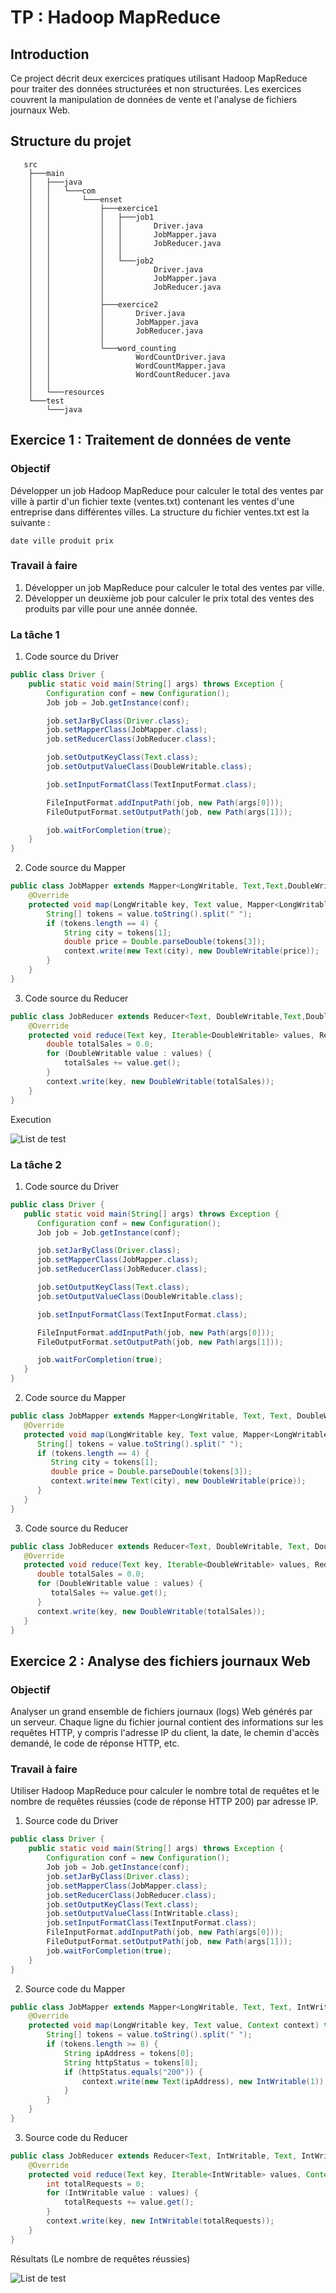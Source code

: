 # TP : Hadoop MapReduce

## Introduction

Ce project décrit deux exercices pratiques utilisant Hadoop MapReduce pour traiter des données structurées et non structurées. Les exercices couvrent la manipulation de données de vente et l'analyse de fichiers journaux Web.

## Structure du projet

```
   src
    ├───main
    │   ├───java
    │   │   └───com
    │   │       └───enset
    │   │           ├───exercice1
    │   │           │   ├───job1
    │   │           │   │       Driver.java
    │   │           │   │       JobMapper.java
    │   │           │   │       JobReducer.java
    │   │           │   │
    │   │           │   └───job2
    │   │           │           Driver.java
    │   │           │           JobMapper.java
    │   │           │           JobReducer.java
    │   │           │
    │   │           ├───exercice2
    │   │           │       Driver.java
    │   │           │       JobMapper.java
    │   │           │       JobReducer.java
    │   │           │
    │   │           └───word_counting
    │   │                   WordCountDriver.java
    │   │                   WordCountMapper.java
    │   │                   WordCountReducer.java
    │   │
    │   └───resources
    └───test
        └───java
```

## Exercice 1 : Traitement de données de vente

### Objectif

Développer un job Hadoop MapReduce pour calculer le total des ventes par ville à partir d'un fichier texte (ventes.txt) contenant les ventes d'une entreprise dans différentes villes. La structure du fichier ventes.txt est la suivante :

```
date ville produit prix
```

### Travail à faire

1. Développer un job MapReduce pour calculer le total des ventes par ville.
2. Développer un deuxième job pour calculer le prix total des ventes des produits par ville pour une année donnée.

### La tâche 1

1. Code source du Driver

```java
public class Driver {
    public static void main(String[] args) throws Exception {
        Configuration conf = new Configuration();
        Job job = Job.getInstance(conf);

        job.setJarByClass(Driver.class);
        job.setMapperClass(JobMapper.class);
        job.setReducerClass(JobReducer.class);

        job.setOutputKeyClass(Text.class);
        job.setOutputValueClass(DoubleWritable.class);

        job.setInputFormatClass(TextInputFormat.class);

        FileInputFormat.addInputPath(job, new Path(args[0]));
        FileOutputFormat.setOutputPath(job, new Path(args[1]));

        job.waitForCompletion(true);
    }
}

```

2. Code source du Mapper

```java
public class JobMapper extends Mapper<LongWritable, Text,Text,DoubleWritable> {
    @Override
    protected void map(LongWritable key, Text value, Mapper<LongWritable, Text, Text, DoubleWritable>.Context context) throws IOException, InterruptedException {
        String[] tokens = value.toString().split(" ");
        if (tokens.length == 4) {
            String city = tokens[1];
            double price = Double.parseDouble(tokens[3]);
            context.write(new Text(city), new DoubleWritable(price));
        }
    }
}
```

3. Code source du Reducer

```java
public class JobReducer extends Reducer<Text, DoubleWritable,Text,DoubleWritable> {
    @Override
    protected void reduce(Text key, Iterable<DoubleWritable> values, Reducer<Text, DoubleWritable, Text, DoubleWritable>.Context context) throws IOException, InterruptedException {
        double totalSales = 0.0;
        for (DoubleWritable value : values) {
            totalSales += value.get();
        }
        context.write(key, new DoubleWritable(totalSales));
    }
}
```



Execution

![List de test](assets/1.png)



### La tâche 2

1. Code source du Driver

```java
public class Driver {
   public static void main(String[] args) throws Exception {
      Configuration conf = new Configuration();
      Job job = Job.getInstance(conf);

      job.setJarByClass(Driver.class);
      job.setMapperClass(JobMapper.class);
      job.setReducerClass(JobReducer.class);

      job.setOutputKeyClass(Text.class);
      job.setOutputValueClass(DoubleWritable.class);

      job.setInputFormatClass(TextInputFormat.class);

      FileInputFormat.addInputPath(job, new Path(args[0]));
      FileOutputFormat.setOutputPath(job, new Path(args[1]));

      job.waitForCompletion(true);
   }
}
```

2. Code source du Mapper

```java
public class JobMapper extends Mapper<LongWritable, Text, Text, DoubleWritable> {
   @Override
   protected void map(LongWritable key, Text value, Mapper<LongWritable, Text, Text, DoubleWritable>.Context context) throws IOException, InterruptedException {
      String[] tokens = value.toString().split(" ");
      if (tokens.length == 4) {
         String city = tokens[1];
         double price = Double.parseDouble(tokens[3]);
         context.write(new Text(city), new DoubleWritable(price));
      }
   }
}
```

3. Code source du Reducer

```java
public class JobReducer extends Reducer<Text, DoubleWritable, Text, DoubleWritable> {
   @Override
   protected void reduce(Text key, Iterable<DoubleWritable> values, Reducer<Text, DoubleWritable, Text, DoubleWritable>.Context context) throws IOException, InterruptedException {
      double totalSales = 0.0;
      for (DoubleWritable value : values) {
         totalSales += value.get();
      }
      context.write(key, new DoubleWritable(totalSales));
   }
}
```



## Exercice 2 : Analyse des fichiers journaux Web

### Objectif
Analyser un grand ensemble de fichiers journaux (logs) Web générés par un serveur. Chaque ligne du fichier journal contient des informations sur les requêtes HTTP, y compris l'adresse IP du client, la date, le chemin d'accès demandé, le code de réponse HTTP, etc.

### Travail à faire
Utiliser Hadoop MapReduce pour calculer le nombre total de requêtes et le nombre de requêtes réussies (code de réponse HTTP 200) par adresse IP.

1. Source code du Driver
```java
public class Driver {
    public static void main(String[] args) throws Exception {
        Configuration conf = new Configuration();
        Job job = Job.getInstance(conf);
        job.setJarByClass(Driver.class);
        job.setMapperClass(JobMapper.class);
        job.setReducerClass(JobReducer.class);
        job.setOutputKeyClass(Text.class);
        job.setOutputValueClass(IntWritable.class);
        job.setInputFormatClass(TextInputFormat.class);
        FileInputFormat.addInputPath(job, new Path(args[0]));
        FileOutputFormat.setOutputPath(job, new Path(args[1]));
        job.waitForCompletion(true);
    }
}
```

2. Source code du Mapper
```java
public class JobMapper extends Mapper<LongWritable, Text, Text, IntWritable> {
    @Override
    protected void map(LongWritable key, Text value, Context context) throws IOException, InterruptedException {
        String[] tokens = value.toString().split(" ");
        if (tokens.length >= 8) {
            String ipAddress = tokens[0];
            String httpStatus = tokens[8];
            if (httpStatus.equals("200")) {
                context.write(new Text(ipAddress), new IntWritable(1));
            }
        }
    }
}
```

3. Source code du Reducer
```java
public class JobReducer extends Reducer<Text, IntWritable, Text, IntWritable> {
    @Override
    protected void reduce(Text key, Iterable<IntWritable> values, Context context) throws IOException, InterruptedException {
        int totalRequests = 0;
        for (IntWritable value : values) {
            totalRequests += value.get();
        }
        context.write(key, new IntWritable(totalRequests));
    }
}
```

Résultats (Le nombre de requêtes réussies)

![List de test](assets/2.png)

